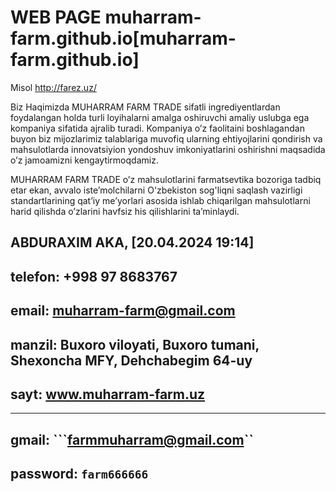 # WEB PAGE muharram-farm.github.io[muharram-farm.github.io]
Misol
http://farez.uz/

Biz Haqimizda
MUHARRAM FARM TRADE sifatli ingrediyentlardan foydalangan holda turli loyihalarni amalga oshiruvchi amaliy uslubga ega kompaniya sifatida ajralib turadi. Kompaniya o’z faolitaini boshlagandan buyon biz mijozlarimiz talablariga muvofiq ularning ehtiyojlarini qondirish va mahsulotlarda innovatsiyion yondoshuv imkoniyatlarini oshirishni maqsadida o’z jamoamizni kengaytirmoqdamiz.

MUHARRAM FARM TRADE o’z mahsulotlarini farmatsevtika bozoriga tadbiq etar ekan, avvalo iste’molchilarni O'zbekiston sog'liqni saqlash vazirligi standartlarining qat’iy me’yorlari asosida ishlab chiqarilgan mahsulotlarni harid qilishda o’zlarini havfsiz his qilishlarini ta’minlaydi.

## ABDURAXIM AKA, [20.04.2024 19:14]

## telefon: +998 97 8683767

## email: muharram-farm@gmail.com

## manzil: Buxoro viloyati, Buxoro tumani, Shexoncha MFY, Dehchabegim 64-uy

## sayt: www.muharram-farm.uz

------- 

## gmail: ```farmmuharram@gmail.com``
## password: ```farm666666```
